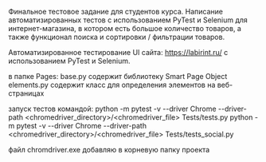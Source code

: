 Финальное тестовое задание для студентов курса. Написание автоматизированных тестов с использованием PyTest и Selenium для интернет-магазина, 
в котором есть большое количество товаров, а также функционал поиска и сортировки / фильтрации товаров.

Автоматизированное тестирование UI сайта: https://labirint.ru/ с использованием PyTest и Selenium.

в папке Pages: base.py содержит библиотеку Smart Page Object
elements.py содержит класс для определения элементов на веб-страницах

запуск тестов командой: python -m pytest -v --driver Chrome --driver-path <chromedriver_directory>/<chromedriver_file> Tests/tests.py 
                        python -m pytest -v --driver Chrome --driver-path <chromedriver_directory>/<chromedriver_file> Tests/tests_social.py
                        
файл chromdriver.exe добавляю в корневую папку проекта
